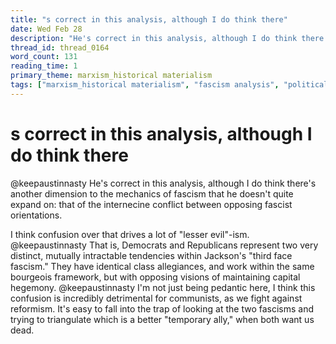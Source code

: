 ```yaml
---
title: "s correct in this analysis, although I do think there"
date: Wed Feb 28
description: "He's correct in this analysis, although I do think there's another dimension to the mechanics of fascism that he doesn't quite expand on: that of the..."
thread_id: thread_0164
word_count: 131
reading_time: 1
primary_theme: marxism_historical materialism
tags: ["marxism_historical materialism", "fascism analysis", "political economy", "cultural criticism", "covid_public health politics"]
---
```


# s correct in this analysis, although I do think there

@keepaustinnasty He's correct in this analysis, although I do think there's another dimension to the mechanics of fascism that he doesn't quite expand on: that of the internecine conflict between opposing fascist orientations.

I think confusion over that drives a lot of "lesser evil"-ism. @keepaustinnasty That is, Democrats and Republicans represent two very distinct, mutually intractable tendencies within Jackson's "third face fascism." They have identical class allegiances, and work within the same bourgeois framework, but with opposing visions of maintaining capital hegemony. @keepaustinnasty I'm not just being pedantic here, I think this confusion is incredibly detrimental for communists, as we fight against reformism. It's easy to fall into the trap of looking at the two fascisms and trying to triangulate which is a better "temporary ally," when both want us dead.
